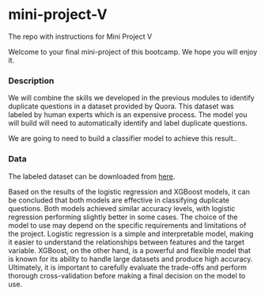 # mini-project-V

The repo with instructions for Mini Project V

Welcome to your final mini-project of this bootcamp. We hope you will enjoy it. 

### Description

We will combine the skills we developed in the previous modules to identify duplicate questions in a dataset provided by Quora. This dataset  was labeled by human experts which is an expensive process. The model you will build will need to automatically identify and label duplicate questions.

We are going to need to build a classifier model to achieve this result..


### Data

The labeled dataset can be downloaded from [here](https://drive.google.com/file/d/19iWVGLBi7edqybybam56bt2Zy7vpf1Xc/view?usp=sharing).

Based on the results of the logistic regression and XGBoost models, it can be concluded that both models are effective in classifying duplicate questions. Both models achieved similar accuracy levels, with logistic regression performing slightly better in some cases. The choice of the model to use may depend on the specific requirements and limitations of the project. Logistic regression is a simple and interpretable model, making it easier to understand the relationships between features and the target variable. XGBoost, on the other hand, is a powerful and flexible model that is known for its ability to handle large datasets and produce high accuracy. Ultimately, it is important to carefully evaluate the trade-offs and perform thorough cross-validation before making a final decision on the model to use.